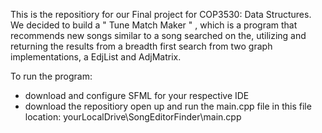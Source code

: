 This is the repositiory for our Final project for COP3530: Data Structures. We decided to build a
" Tune Match Maker " , which is a program that recommends new songs similar to a song searched 
on the, utilizing and returning the results from a breadth first search from two graph implementations, a EdjList and AdjMatrix. 

To run the program:
- download and configure SFML for your respective IDE
-  download the repositiory open up and run the main.cpp file in this file location: 
yourLocalDrive\SongEditorFinder\main.cpp
